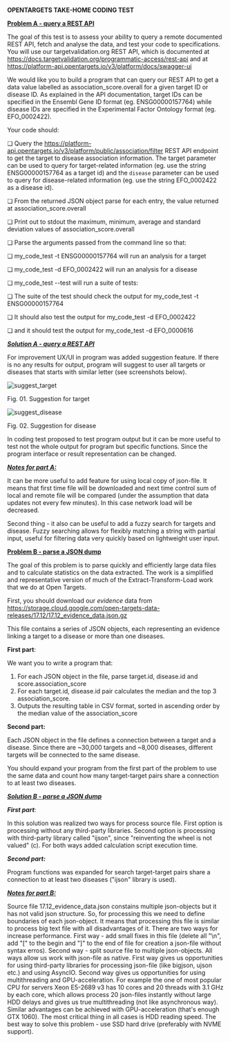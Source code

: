 **OPENTARGETS TAKE-HOME CODING TEST**

**<u>Problem A - query a REST API</u>**

The goal of this test is to assess your ability to query a remote documented REST API, fetch and analyse the data, and test your code to specifications.
 You will use our targetvalidation.org REST API, which is documented at https://docs.targetvalidation.org/programmatic-access/rest-api and at https://platform-api.opentargets.io/v3/platform/docs/swagger-ui

We would like you to build a program that can query our REST API to get a data value labelled as association_score.overall for a given target ID or disease ID. As explained in the API documentation, target IDs can be specified in the Ensembl Gene ID format (eg. ENSG00000157764) while disease IDs are specified in the Experimental Factor Ontology format (eg. EFO_0002422). 

Your code should: 

❏  Query the https://platform-api.opentargets.io/v3/platform/public/association/filter REST API endpoint to get the target to disease association information. The target parameter can be used to query for target-related information (eg. use the string ENSG00000157764 as a target id) and the `disease` parameter can be used to query for disease-related information (eg. use the string EFO_0002422 as a disease id).

❏  From the returned JSON object parse for each entry, the value returned at association_score.overall

❏  Print out to stdout the maximum, minimum, average and standard deviation values of association_score.overall

❏  Parse the arguments passed from the command line so that:

❏  my_code_test -t ENSG00000157764 will run an analysis for a target

❏  my_code_test -d EFO_0002422 will run an analysis for a disease

❏  my_code_test --test will run a suite of tests:

❏  The suite of the test should check the output for my_code_test -t ENSG00000157764

❏  It should also test the output for my_code_test -d EFO_0002422

❏  and it should test the output for my_code_test -d EFO_0000616



*<u>**Solution A - query a REST API**</u>*

For improvement UX/UI in program was added suggestion feature. If there is no any results for output,  program will suggest to user all targets or diseases that starts with similar letter (see screenshots below).

![suggest_target](https://user-images.githubusercontent.com/55881774/78833858-7b389980-79e5-11ea-97d4-8511f0f82d80.png)

Fig. 01. Suggestion for target



![suggest_disease](https://user-images.githubusercontent.com/55881774/78833775-52b09f80-79e5-11ea-8502-0cdb3d86cfac.png)

Fig. 02. Suggestion for disease

In coding test proposed to test program output but it can be more useful to test not the whole output for program but specific functions. Since the program interface or result representation can be changed.

***<u>Notes for part A:</u>***

It can be more useful to add feature for using local copy of json-file. It means that first time file will be downloaded and next time control sum of local and remote file will be compared (under the assumption that data updates not every few minutes). In this case network load will be decreased.

Second thing - it also can be useful to add a fuzzy search for targets and disease. Fuzzy searching allows for flexibly matching a string with partial  input, useful for filtering data very quickly based on lightweight user  input.



**<u>Problem B - parse a JSON dump</u>**

The goal of this problem is to parse quickly and efficiently large data files and to calculate statistics on the data extracted. The work is a simplified and representative version of much of the Extract-Transform-Load work that we do at Open Targets. 

First, you should download our _evidence_ data from 
https://storage.cloud.google.com/open-targets-data-releases/17.12/17.12_evidence_data.json.gz 

This file contains a series of JSON objects, each representing an evidence linking a target to a disease or more than one diseases. 

**First part**:

We want you to write a program that: 

1. For each JSON object in the file, parse target.id, disease.id and score.association_score 
2. For each target.id, disease.id pair calculates the median and the top 3 association_score. 
3. Outputs the resulting table in CSV format, sorted in ascending order by the median value of the association_score 

**Second part:**

Each JSON object in the file defines a connection between a target and a disease. Since there are ~30,000 targets and ~8,000 diseases, different targets will be connected to the same disease. 

You should expand your program from the first part of the problem to use the same data and count how many target-target pairs share a connection to at least two diseases. 



***<u>Solution B - parse a JSON dump</u>***

***First part***:

In this solution was realized two ways for process source file. First option is processing without any third-party libraries. Second option is processing with third-party library called "ijson", since "reinventing the wheel is not valued" (c). For both ways added calculation script execution time.

***Second part:***

Program functions was expanded for search target-target pairs share a connection to at least two diseases ("ijson" library is used). 

***<u>Notes for part B:</u>***

Source file 17.12_evidence_data.json constains multiple json-objects but it has not valid json structure. So, for processing this we need to define boundaries of each json-object. It means that processing this file is similar to process big text file with all disadvantages of it. There are two ways for increase performance. First way - add small fixes in this file (delete all "\n", add "[" to the begin and "]" to the end of file for creation a json-file without syntax erros). Second way - split source file to multiple json-objects. All ways allow us work with json-file as native. First way gives us opportunities for using third-party libraries for processing json-file (like bigjson, ujson etc.) and using AsyncIO. Second way gives us opportunities for using multithreading and GPU-acceleration. For example the one of most popular CPU for servers Xeon E5-2689 v3 has 10 cores and 20 threads with 3.1 GHz by each core, which allows process 20 json-files instantly without large HDD delays and gives us true multithreading (not like asynchronous way). Similar advantages can be achieved with GPU-acceleration (that's enough GTX 1060). The most critical thing in all cases is HDD reading speed. The best way to solve this problem - use SSD hard drive (preferably with NVME support).
